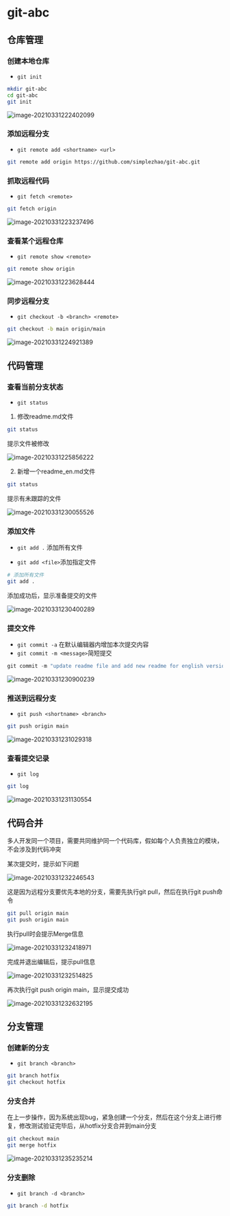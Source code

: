 

# git-abc



## 仓库管理

### 创建本地仓库

* `git init`

```bash
mkdir git-abc
cd git-abc
git init
```

![image-20210331222402099](https://oss.smart-lifestyle.cn/file/qm2vb.png)

### 添加远程分支

* `git remote add <shortname> <url>`

```bash
git remote add origin https://github.com/simplezhao/git-abc.git
```

### 抓取远程代码

* `git fetch <remote>`

```bash
git fetch origin
```

![image-20210331223237496](https://oss.smart-lifestyle.cn/file/48gpy.png)

### 查看某个远程仓库

* `git remote show <remote>`

```bash
git remote show origin
```

![image-20210331223628444](https://oss.smart-lifestyle.cn/file/50dkt.png)

### 同步远程分支

* `git checkout -b <branch> <remote>`

```bash
git checkout -b main origin/main
```

![image-20210331224921389](https://oss.smart-lifestyle.cn/file/vkntn.png)

## 代码管理

### 查看当前分支状态

* `git status`

1. 修改readme.md文件

```bash
git status
```

提示文件被修改

![image-20210331225856222](https://oss.smart-lifestyle.cn/file/jjthz.png)

2. 新增一个readme_en.md文件

```bash
git status
```

提示有未跟踪的文件

![image-20210331230055526](https://oss.smart-lifestyle.cn/file/ttydm.png)

### 添加文件

* `git add .` 添加所有文件

* `git add <file>`添加指定文件

```bash
# 添加所有文件
git add .
```

添加成功后，显示准备提交的文件

![image-20210331230400289](https://oss.smart-lifestyle.cn/file/2m0ge.png)

### 提交文件

* `git commit -a` 在默认编辑器内增加本次提交内容
* `git commit -m <message>`简短提交

```python
git commit -m "update readme file and add new readme for english version"
```

![image-20210331230900239](https://oss.smart-lifestyle.cn/file/xkx4s.png)

### 推送到远程分支

* `git push <shortname> <branch>`

```bash
git push origin main
```

![image-20210331231029318](https://oss.smart-lifestyle.cn/file/136q4.png)

### 查看提交记录

* `git log`

```bash
git log
```

![image-20210331231130554](https://oss.smart-lifestyle.cn/file/wvarp.png)

## 代码合并

多人开发同一个项目，需要共同维护同一个代码库，假如每个人负责独立的模块，不会涉及到代码冲突

某次提交时，提示如下问题

![image-20210331232246543](https://oss.smart-lifestyle.cn/file/d62zw.png)

这是因为远程分支要优先本地的分支，需要先执行git pull，然后在执行git push命令

```bash
git pull origin main
git push origin main
```

执行pull时会提示Merge信息

![image-20210331232418971](https://oss.smart-lifestyle.cn/file/xq0ww.png)

完成并退出编辑后，提示pull信息

![image-20210331232514825](https://oss.smart-lifestyle.cn/file/ct9wp.png)

再次执行git push origin main，显示提交成功

![image-20210331232632195](https://oss.smart-lifestyle.cn/file/lwto3.png)

## 分支管理

### 创建新的分支

* `git branch <branch>`

```bash
git branch hotfix
git checkout hotfix
```

### 分支合并

在上一步操作，因为系统出现bug，紧急创建一个分支，然后在这个分支上进行修复，修改测试验证完毕后，从hotfix分支合并到main分支

```bash
git checkout main
git merge hotfix
```

![image-20210331235235214](https://oss.smart-lifestyle.cn/file/8q60h.png)

### 分支删除

* `git branch -d <branch>`

```bash
git branch -d hotfix
```

